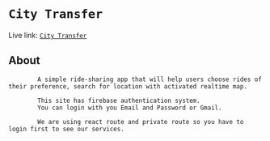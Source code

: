 # `City Transfer`
Live link: <a href="https://city-transfer-5231c.web.app">`City Transfer`</a>

## About

            A simple ride-sharing app that will help users choose rides of their preference, search for location with activated realtime map.

            This site has firebase authentication system.
            You can login with you Email and Password or Gmail.

            We are using react route and private route so you have to login first to see our services.

